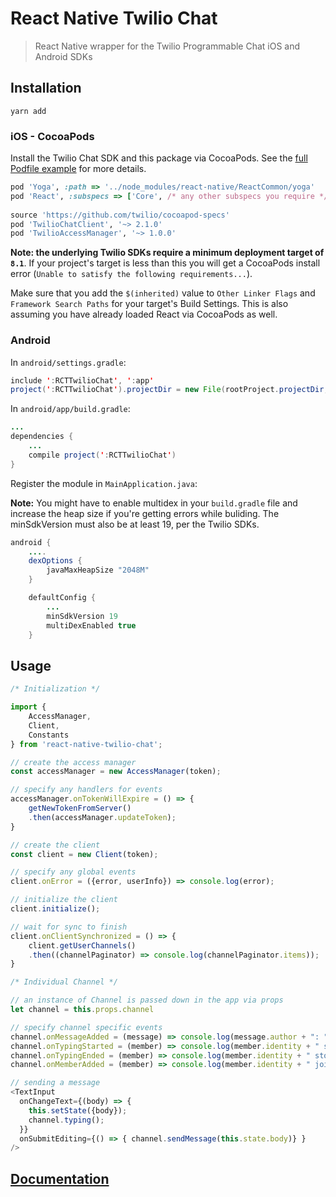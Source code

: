 # React Native Twilio Chat

>React Native wrapper for the Twilio Programmable Chat iOS and Android SDKs

## Installation
```
yarn add 
```

### iOS - CocoaPods
Install the Twilio Chat SDK and this package via CocoaPods. See the [full Podfile example](./Example/ios/Podfile) for more details.

```ruby
pod 'Yoga', :path => '../node_modules/react-native/ReactCommon/yoga'
pod 'React', :subspecs => ['Core', /* any other subspecs you require */], :path => '../node_modules/react-native'
  
source 'https://github.com/twilio/cocoapod-specs'
pod 'TwilioChatClient', '~> 2.1.0'
pod 'TwilioAccessManager', '~> 1.0.0'
```
**Note: the underlying Twilio SDKs require a minimum deployment target of `8.1`**. If your project's target is less than this you will get a CocoaPods install error (`Unable to satisfy the following requirements...`).

Make sure that you add the `$(inherited)` value to `Other Linker Flags` and `Framework Search Paths` for your target's Build Settings. This is also assuming you have already loaded React via CocoaPods as well.

### Android
In `android/settings.gradle`:

```java
include ':RCTTwilioChat', ':app'
project(':RCTTwilioChat').projectDir = new File(rootProject.projectDir, '../node_modules/react-native-twilio-chat/android')
```

In `android/app/build.gradle`:
```java
...
dependencies {
    ...
    compile project(':RCTTwilioChat')
}

```

Register the module in `MainApplication.java`:

**Note:** You might have to enable multidex in your `build.gradle` file and increase the heap size if you're getting errors while buliding. The minSdkVersion must also be at least 19, per the Twilio SDKs. 

```java
android {
    ....
    dexOptions {
        javaMaxHeapSize "2048M"
    }

    defaultConfig {
        ...
        minSdkVersion 19
        multiDexEnabled true
    }
```

## Usage
```javascript
/* Initialization */

import {
    AccessManager,
    Client,
    Constants
} from 'react-native-twilio-chat';

// create the access manager
const accessManager = new AccessManager(token);

// specify any handlers for events
accessManager.onTokenWillExpire = () => {
    getNewTokenFromServer()
    .then(accessManager.updateToken);
}

// create the client
const client = new Client(token);

// specify any global events
client.onError = ({error, userInfo}) => console.log(error);

// initialize the client
client.initialize();

// wait for sync to finish
client.onClientSynchronized = () => {
    client.getUserChannels()
    .then((channelPaginator) => console.log(channelPaginator.items));
}

/* Individual Channel */

// an instance of Channel is passed down in the app via props
let channel = this.props.channel

// specify channel specific events
channel.onMessageAdded = (message) => console.log(message.author + ": " + message.body);
channel.onTypingStarted = (member) => console.log(member.identity + " started typing...");
channel.onTypingEnded = (member) => console.log(member.identity + " stopped typing...");
channel.onMemberAdded = (member) => console.log(member.identity + " joined " + channel.friendlyName);

// sending a message
<TextInput 
  onChangeText={(body) => {
    this.setState({body});
    channel.typing();
  }}
  onSubmitEditing={() => { channel.sendMessage(this.state.body)} }
/>
````

## [Documentation](docs)
